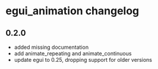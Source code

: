 # egui_animation changelog

## 0.2.0
- added missing documentation
- add animate_repeating and animate_continuous
- update egui to 0.25, dropping support for older versions